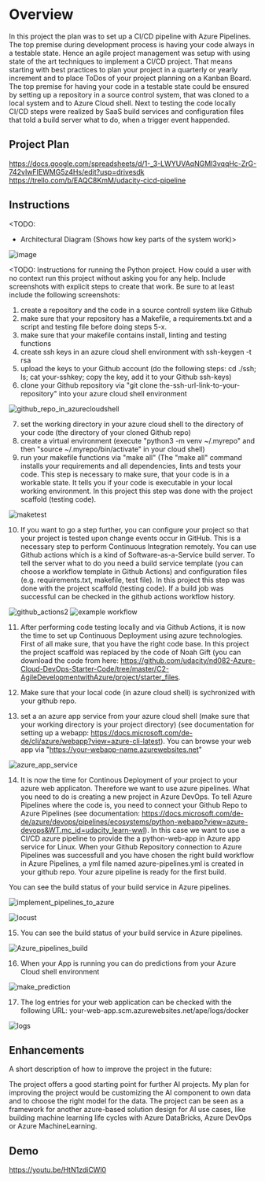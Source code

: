 # Overview

In this project the plan was to set up a CI/CD pipeline with Azure Pipelines. The top premise during development process is having your code always in a testable state. Hence an agile project management was setup with using state of the art techniques to implement a CI/CD project. That means starting with best practices to plan your project in a quarterly or yearly increment and to place ToDos of your project planning on a Kanban Board. The top premise for having your code in a testable state could be ensured by setting up a repository in a source control system, that was cloned to a local system and to Azure Cloud shell. Next to testing the code locally CI/CD steps were realized by SaaS build services and configuration files that told a build server what to do, when a trigger event happended.



## Project Plan

https://docs.google.com/spreadsheets/d/1-_3-LWYUVAqNGMI3vqqHc-ZrG-742vIwFIEWMG5z4Hs/edit?usp=drivesdk
https://trello.com/b/EAQC8KmM/udacity-cicd-pipeline


## Instructions

<TODO:  
* Architectural Diagram (Shows how key parts of the system work)>

![image](https://user-images.githubusercontent.com/92888738/149540497-7f13e05d-9cf5-4e68-b70c-0a17a0f8e093.png)

<TODO:  Instructions for running the Python project.  How could a user with no context run this project without asking you for any help.  Include screenshots with explicit steps to create that work. Be sure to at least include the following screenshots:

1. create a repository and the code in a source controll system like Github
2. make sure that your repository has a Makefile, a requirements.txt and a script and testing file before doing steps 5-x.
3. make sure that your makefile contains install, linting and testing functions
4. create ssh keys in an azure cloud shell environment with ssh-keygen -t rsa
5. upload the keys to your Github account (do the following steps: cd ./ssh; ls; cat your-sshkey; copy the key, add it to your Github ssh-keys)
6. clone your Github repository via "git clone the-ssh-url-link-to-your-repository" into your azure cloud shell environment

![github_repo_in_azurecloudshell](https://user-images.githubusercontent.com/92888738/148787588-0244ee46-a4ba-4b33-8e13-23d14a5a5276.PNG)

7. set the working directory in your azure cloud shell to the directory of your code (the directory of your cloned Github repo)
8. create a virtual environment (execute "python3 -m venv ~/.myrepo" and then "source ~/.myrepo/bin/activate" in your cloud shell)
9. run your makefile functions via "make all" (The "make all" command installs your requirements and all dependencies, lints and tests your code. This step is necessary to make sure, that your code is in a workable state. It tells you if your code is executable in your local working environment. In this project this step was done with the project scaffold (testing code). 

![maketest](https://user-images.githubusercontent.com/92888738/148789121-e45e2bad-b0a8-4623-81a2-44ad33578b5f.PNG)

10. If you want to go a step further, you can configure your project so that your project is tested upon change events occur in GitHub. This is a necessary step to perform Continuous Integration remotely. You can use Github actions which is a kind of Software-as-a-Service build server. To tell the server what to do you need a build service template (you can choose a workflow template in Github Actions) and configuration files (e.g. requirements.txt, makefile, test file). In this project this step was done with the project scaffold (testing code). If a build job was successful can be checked in the github actions workflow history. 

![github_actions2](https://user-images.githubusercontent.com/92888738/152149805-c25e5aae-dc32-4f7f-a32d-5eb5ef30551c.PNG)
![example workflow](https://github.com/Manfred-von-Tessmar/CICD-Pipeline-Udacity/actions/workflows/python-app1.yml/badge.svg)

11. After performing code testing locally and via Github Actions, it is now the time to set up Continuous Deployment using azure technologies. First of all make sure, that you have the right code base. In this project the project scaffold was replaced by the code of Noah Gift (you can download the code from here: https://github.com/udacity/nd082-Azure-Cloud-DevOps-Starter-Code/tree/master/C2-AgileDevelopmentwithAzure/project/starter_files.

12. Make sure that your local code (in azure cloud shell) is sychronized with your github repo.
13. set a an azure app service from your azure cloud shell (make sure that your working directory is your project directory) (see documentation for setting up a webapp: https://docs.microsoft.com/de-de/cli/azure/webapp?view=azure-cli-latest). You can browse your web app via "https://your-webapp-name.azurewebsites.net"

![azure_app_service](https://user-images.githubusercontent.com/92888738/148787976-75ef3494-bafe-4309-8fd6-18a5d4eabb8f.PNG)

14. It is now the time for Continous Deployment of your project to your azure web applicaton. Therefore we want to use azure pipelines. What you need to do is creating a new project in Azure DevOps. To tell Azure Pipelines where the code is, you need to connect your Github Repo to Azure Pipelines (see documentation: https://docs.microsoft.com/de-de/azure/devops/pipelines/ecosystems/python-webapp?view=azure-devops&WT.mc_id=udacity_learn-wwl). In this case we want to use a CI/CD azure pipeline to provide the a python-web-app in Azure app service for Linux. When your Github Repository connection to Azure Pipelines was successfull and you have chosen the right build workflow in Azure Pipelines, a yml file named azure-pipelines.yml is created in your github repo. Your azure pipeline is ready for the first build.

You can see the build status of your build service in Azure pipelines.

![implement_pipelines_to_azure](https://user-images.githubusercontent.com/92888738/149521983-0c01a940-7820-48e5-814d-cd832dd89096.PNG)

![locust](https://user-images.githubusercontent.com/92888738/152182899-b7944487-bff8-4751-b1bd-9a44fa4445d1.PNG)


15. You can see the build status of your build service in Azure pipelines.

![Azure_pipelines_build](https://user-images.githubusercontent.com/92888738/149522029-1da71e1b-5248-4b85-935c-609b4830f10d.PNG)

16. When your App is running you can do predictions from your Azure Cloud shell environment

![make_prediction](https://user-images.githubusercontent.com/92888738/148789414-d1dc4941-d95a-4cf5-8437-365cc6064a50.PNG)

17. The log entries for your web application can be checked with the following URL: your-web-app.scm.azurewebsites.net/ape/logs/docker

![logs](https://user-images.githubusercontent.com/92888738/149523550-d054599b-955f-4129-95f9-26a1628b846b.PNG)

## Enhancements

A short description of how to improve the project in the future:

The project offers a good starting point for further AI projects. My plan for improving the project would be customizing the AI component to own data and to choose the right model for the data. The project can be seen as a framework for another azure-based solution design for AI use cases, like building machine learning life cycles with Azure DataBricks, Azure DevOps or Azure MachineLearning.   

## Demo 

https://youtu.be/HtN1zdiCWl0


